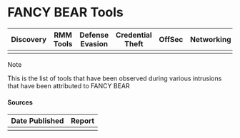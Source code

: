 # FANCY BEAR Tools

| Discovery | RMM Tools | Defense Evasion | Credential Theft | OffSec | Networking | LOLBAS | Exfiltration |
|---|---|---|---|---|---|---|---|
| | | | | | | | |

> [!NOTE]
> This is the list of tools that have been observed during various intrusions that have been attributed to FANCY BEAR

#### Sources
| Date Published | Report |
|---|---|
| | |
